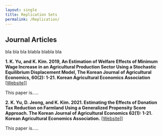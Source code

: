 ```yaml
---
layout: single
title: Replication Sets
permalink: /Replication/
---
```


## Journal Articles

bla bla bla blabla blabla bla

**1. K. Yu, and K. Kim. 2019, An Estimation of Welfare Effects of Minimum Wage Increase in an Agricultural Production Sector Using a Stochastic Equilibrium Displacement Model, The Korean Journal of Agricultural Economics, 60(2): 1-21. Korean Agricultural Economics Association** [[Website](http://kihwan-yu.github.io/reponame/)]]

This paper is.....

**2. K. Yu, D. Jeong, and K. Kim. 2021. Estimating the Effects of Donation Tax Reduction on Farmland Using a Generalized Propensity Score Approach. The Korean Journal of Agricultural Economics 62(1): 1-21. Korean Agricultural Economics Association.** [[Website](http://kihwan-yu.github.io/reponame/)]]

This paper is.....
